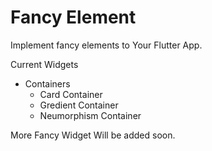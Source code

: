 # Fancy Element

Implement fancy elements to Your Flutter App.

Current Widgets

* Containers
  * Card Container
  * Gredient Container
  * Neumorphism Container

More Fancy Widget Will be added soon.
